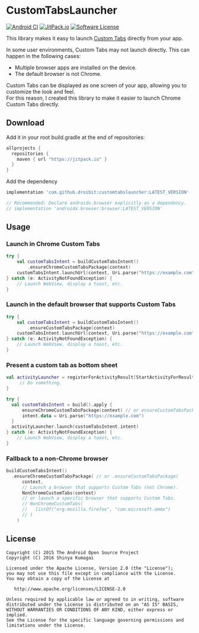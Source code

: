 # CustomTabsLauncher
[![Android CI](https://github.com/droibit/CustomTabsLauncher/actions/workflows/android.yml/badge.svg)](https://github.com/droibit/CustomTabsLauncher/actions/workflows/android.yml) [![JitPack.io](https://jitpack.io/v/droibit/customtabslauncher.svg)](https://jitpack.io/#droibit/customtabslauncher) [![Software License](https://img.shields.io/badge/license-Apache%202.0-brightgreen.svg)](https://github.com/droibit/prefbinding/blob/develop/LICENSE)

This library makes it easy to launch [Custom Tabs](https://developer.chrome.com/docs/android/custom-tabs) directly from your app.

In some user environments, Custom Tabs may not launch directly. This can happen in the following cases:
- Multiple browser apps are installed on the device.
- The default browser is not Chrome.

Custom Tabs can be displayed as one screen of your app, allowing you to customize the look and feel.   
For this reason, I created this library to make it easier to launch Chrome Custom Tabs directly.

## Download

Add it in your root build.gradle at the end of repositories:

```groovy
allprojects {
  repositories {
    maven { url "https://jitpack.io" }
  }
}
```

Add the dependency

```groovy
implementation 'com.github.droibit:customtabslauncher:LATEST_VERSION'

// Recommended: Declare androidx.browser explicitly as a dependency.
// implementation 'androidx.browser:browser:LATEST_VERSION'
```

## Usage

### Launch in Chrome Custom Tabs

```kotlin
try {
    val customTabsIntent = buildCustomTabsIntent()
        .ensureChromeCustomTabsPackage(context)
    customTabsIntent.launchUrl(context, Uri.parse("https://example.com"))
} catch (e: ActivityNotFoundException) {
    // Launch WebView, display a toast, etc.     
}
```

### Launch in the default browser that supports Custom Tabs

```kotlin
try {
    val customTabsIntent = buildCustomTabsIntent()
        .ensureCustomTabsPackage(context)
    customTabsIntent.launchUrl(context, Uri.parse("https://example.com"))
} catch (e: ActivityNotFoundException) {
    // Launch WebView, display a toast, etc.     
}
```

### Present a custom tab as bottom sheet

```kotlin
val activityLauncher = registerForActivityResult(StartActivityForResult()) {
     // Do something.
}

try {
  val customTabsIntent = build().apply {
      ensureChromeCustomTabsPackage(context) // or ensureCustomTabsPackage(context)
      intent.data = Uri.parse("https://example.com")
  }
  activityLauncher.launch(customTabsIntent.intent)
} catch (e: ActivityNotFoundException) {
    // Launch WebView, display a toast, etc.     
}
```

### Fallback to a non-Chrome browser

```kotlin
buildCustomTabsIntent()
  .ensureChromeCustomTabsPackage( // or .ensureCustomTabsPackage(    
      context,
      // Launch a browser that supports Custom Tabs (not Chrome).
      NonChromeCustomTabs(context)
      // or launch a specific browser that supports Custom Tabs.
      // NonChromeCustomTabs(
      //   listOf("org.mozilla.firefox", "com.microsoft.emmx")
      // )
    )
```

## License

    Copyright (C) 2015 The Android Open Source Project
    Copyright (C) 2016 Shinya Kumagai

    Licensed under the Apache License, Version 2.0 (the "License");
    you may not use this file except in compliance with the License.
    You may obtain a copy of the License at

       http://www.apache.org/licenses/LICENSE-2.0

    Unless required by applicable law or agreed to in writing, software
    distributed under the License is distributed on an "AS IS" BASIS,
    WITHOUT WARRANTIES OR CONDITIONS OF ANY KIND, either express or implied.
    See the License for the specific language governing permissions and
    limitations under the License.
